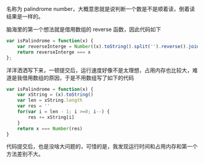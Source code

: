 名称为 palindrome number，大概意思就是说判断一个数是不是顺着读，倒着读结果是一样的。

脑海里的第一个想法就是借用数组的 reverse 函数，因此代码如下
```js
var isPalindrome = function(x) {
    var reverseInterge = Number((x).toString().split('').reverse().join(''))
    return reverseInterge === x
};
```

洋洋洒洒写下来，一顿提交后，运行速度好像不是太理想，占用内存也比较大，难道是我借用数组的原因，于是不用数组写了如下的代码
```js
var isPalindrome = function(x) {
    var xString = (x).toString()
    var len = xString.length
    var res = ''
    for(var i = len - 1; i >=0; i--) {
        res += xString[i]
    }
    return x === Number(res)
}
```

代码提交后，也是没啥大问题的，可惜的是，我发现运行时间和占用内存和第一个方法差别不大。